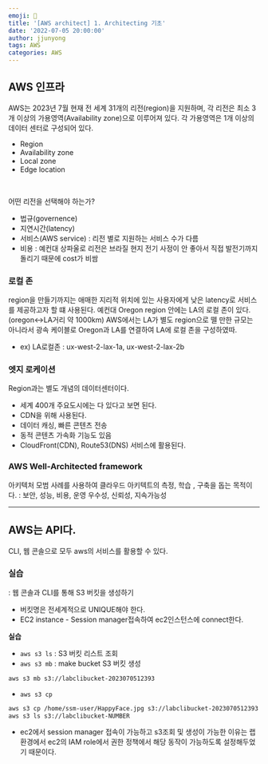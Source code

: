 ```yaml
---
emoji: 🧢
title: '[AWS architect] 1. Architecting 기초'
date: '2022-07-05 20:00:00'
author: jjunyong
tags: AWS
categories: AWS
---
```


## AWS 인프라
AWS는 2023년 7월 현재 전 세계 31개의 리전(region)을 지원하며, 각 리전은 최소 3개 이상의 가용영역(Availability zone)으로 이루어져 있다.
각 가용영역은 1개 이상의 데이터 센터로 구성되어 있다. 
- Region
- Availability zone
- Local zone
- Edge location

<br>

어떤 리전을 선택해야 하는가? 
- 법규(governence)
- 지연시간(latency)
- 서비스(AWS service) : 리전 별로 지원하는 서비스 수가 다름
- 비용 : 예컨대 상파울로 리전은 브라질 현지 전기 사정이 안 좋아서 직접 발전기까지 돌리기 때문에 cost가 비쌈


### 로컬 존
region을 만들기까지는 애매한 지리적 위치에 있는 사용자에게 낮은 latency로 서비스를 제공하고자 할 떄 사용된다.
예컨대 Oregon region 안에는 LA의 로컬 존이 있다.(oregon<->LA거리 약 1000km)
AWS에서는 LA가 별도 region으로 뗄 만한 규모는 아니라서 광속 케이블로 Oregon과 LA를 연결하여 LA에 로컬 존을 구성하였따. 

- ex) LA로컬존 :  ux-west-2-lax-1a, ux-west-2-lax-2b

### 엣지 로케이션
Region과는 별도 개념의 데이터센터이다. 
- 세계 400개 주요도시에는 다 있다고 보면 된다. 
- CDN을 위해 사용된다.
- 데이터 캐싱, 빠른 콘텐츠 전송
- 동적 콘텐츠 가속화 기능도 있음
- CloudFront(CDN), Route53(DNS) 서비스에 활용된다. 

### AWS Well-Architected framework  
아키텍처 모범 사례를 사용하여 클라우드 아키텍트의 측정, 학습 , 구축을 돕는 목적이다. 
: 보안, 성능, 비용, 운영 우수성, 신뢰성, 지속가능성

---

## AWS는 API다.
CLI, 웹 콘솔으로 모두 aws의 서비스를 활용할 수 있다. 

### 실습
: 웹 콘솔과 CLI를 통해 S3 버킷을 생성하기
- 버킷명은 전세계적으로 UNIQUE해야 한다. 
- EC2 instance - Session manager접속하여 ec2인스턴스에 connect한다. 

**실습** 
- `aws s3 ls` : S3 버킷 리스트 조회 
- `aws s3 mb` : make bucket S3 버킷 생성
```bash
aws s3 mb s3://labclibucket-2023070512393
```
- `aws s3 cp` 
```bash
aws s3 cp /home/ssm-user/HappyFace.jpg s3://labclibucket-2023070512393
aws s3 ls s3://labclibucket-NUMBER
```
- ec2에서 session manager 접속이 가능하고 s3조회 및 생성이 가능한 이유는 랩 환경에서 ec2의 IAM role에서 권한 정책에서 해당 동작이 가능하도록 설정해두었기 때문이다. 
